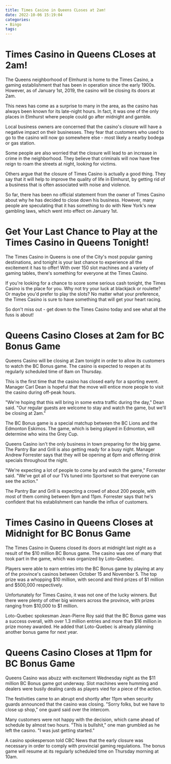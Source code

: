 ```yaml
---
title: Times Casino in Queens CLoses at 2am!
date: 2022-10-06 15:19:04
categories:
- Bingo
tags:
---
```



#  Times Casino in Queens CLoses at 2am!

The Queens neighborhood of Elmhurst is home to the Times Casino, a gaming establishment that has been in operation since the early 1900s. However, as of January 1st, 2019, the casino will be closing its doors at 2am.

This news has come as a surprise to many in the area, as the casino has always been known for its late-night hours. In fact, it was one of the only places in Elmhurst where people could go after midnight and gamble.

Local business owners are concerned that the casino's closure will have a negative impact on their businesses. They fear that customers who used to go to the casino will now go somewhere else - most likely a nearby bodega or gas station.

Some people are also worried that the closure will lead to an increase in crime in the neighborhood. They believe that criminals will now have free reign to roam the streets at night, looking for victims.

Others argue that the closure of Times Casino is actually a good thing. They say that it will help to improve the quality of life in Elmhurst, by getting rid of a business that is often associated with noise and violence.

So far, there has been no official statement from the owner of Times Casino about why he has decided to close down his business. However, many people are speculating that it has something to do with New York's new gambling laws, which went into effect on January 1st.

#  Get Your Last Chance to Play at the Times Casino in Queens Tonight!

The Times Casino in Queens is one of the City's most popular gaming destinations, and tonight is your last chance to experience all the excitement it has to offer! With over 150 slot machines and a variety of gaming tables, there's something for everyone at the Times Casino.

If you're looking for a chance to score some serious cash tonight, the Times Casino is the place for you. Why not try your luck at blackjack or roulette? Or maybe you'd prefer to play the slots? No matter what your preference, the Times Casino is sure to have something that will get your heart racing.

So don't miss out - get down to the Times Casino today and see what all the fuss is about!

#  Queens Casino Closes at 2am for BC Bonus Game

Queens Casino will be closing at 2am tonight in order to allow its customers to watch the BC Bonus game. The casino is expected to reopen at its regularly scheduled time of 8am on Thursday.

This is the first time that the casino has closed early for a sporting event. Manager Carl Dean is hopeful that the move will entice more people to visit the casino during off-peak hours.

"We're hoping that this will bring in some extra traffic during the day," Dean said. "Our regular guests are welcome to stay and watch the game, but we'll be closing at 2am."

The BC Bonus game is a special matchup between the BC Lions and the Edmonton Eskimos. The game, which is being played in Edmonton, will determine who wins the Grey Cup.

Queens Casino isn't the only business in town preparing for the big game. The Pantry Bar and Grill is also getting ready for a busy night. Manager Andrew Forrester says that they will be opening at 6pm and offering drink specials throughout the night.

"We're expecting a lot of people to come by and watch the game," Forrester said. "We've got all of our TVs tuned into Sportsnet so that everyone can see the action."

The Pantry Bar and Grill is expecting a crowd of about 200 people, with most of them coming between 9pm and 11pm. Forrester says that he's confident that his establishment can handle the influx of customers.

#  Times Casino in Queens Closes at Midnight for BC Bonus Game 

The Times Casino in Queens closed its doors at midnight last night as a result of the $10 million BC Bonus game. The casino was one of many that took part in the game, which was organized by Loto-Quebec.

Players were able to earn entries into the BC Bonus game by playing at any of the province's casinos between October 15 and November 5. The top prize was a whopping $10 million, with second and third prizes of $1 million and $500,000 respectively.

Unfortunately for Times Casino, it was not one of the lucky winners. But there were plenty of other big winners across the province, with prizes ranging from $10,000 to $1 million.

Loto-Quebec spokesman Jean-Pierre Roy said that the BC Bonus game was a success overall, with over 1.3 million entries and more than $16 million in prize money awarded. He added that Loto-Quebec is already planning another bonus game for next year.

#  Queens Casino Closes at 11pm for BC Bonus Game

Queens Casino was abuzz with excitement Wednesday night as the $11 million BC Bonus game got underway. Slot machines were humming and dealers were busily dealing cards as players vied for a piece of the action.

The festivities came to an abrupt end shortly after 11pm when security guards announced that the casino was closing. "Sorry folks, but we have to close up shop," one guard said over the intercom.

Many customers were not happy with the decision, which came ahead of schedule by almost two hours. "This is bullshit," one man grumbled as he left the casino. "I was just getting started."

A casino spokesperson told CBC News that the early closure was necessary in order to comply with provincial gaming regulations. The bonus game will resume at its regularly scheduled time on Thursday morning at 10am.